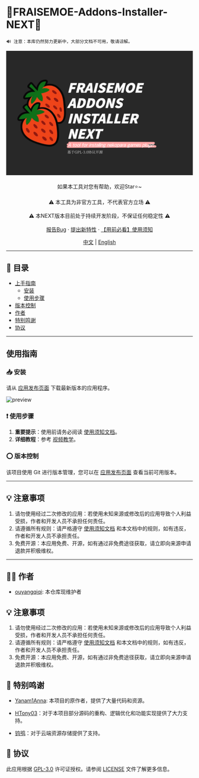 # 🍓FRAISEMOE-Addons-Installer-NEXT🍓

```
🔊 注意：本库仍然努力更新中，大部分文档不可用，敬请谅解。
```

<!-- PROJECT SHIELDS -->

<p align="center">
  <a href="https://github.com/hyb-oyqq/FRAISEMOE-Addons-Installer-NEXT">
    <img src="./introduction_imgs/main.png" alt="Logo">
  </a>
  <br />
    <br />
  如果本工具对您有帮助，欢迎Star⭐~
  <br />
    <br />
  ⚠️ 本工具为非官方工具，不代表官方立场 ⚠️
  <br />
  <br />
  ⚠️ 本NEXT版本目前处于持续开发阶段，不保证任何稳定性 ⚠️
  <br />
    <br />
  <a href="https://github.com/hyb-oyqq/FRAISEMOE-Addons-Installer-NEXT/issues">报告Bug</a>
  ·
  <a href="https://github.com/hyb-oyqq/FRAISEMOE-Addons-Installer-NEXT/issues">提出新特性</a>
  ·
  <a href="https://github.com/hyb-oyqq/FRAISEMOE-Addons-Installer-NEXT/blob/master/FAQ.md">【用前必看】使用须知</a>
    <br />
</p>

<!-- LANGUAGE -->
<p align="center">
    <a href="https://github.com/hyb-oyqq/FRAISEMOE-Addons-Installer-NEXT">中文</a> | 
    <a href="#">English</a>
</p>

---

## 📕 目录

- [上手指南](#上手指南)
  - [安装](#安装)
  - [使用步骤](#使用步骤)
- [版本控制](#版本控制)
- [作者](#作者)
- [特别鸣谢](#特别鸣谢)
- [协议](#协议)

---

## 使用指南

### 📥 安装

请从 [应用发布页面](https://github.com/hyb-oyqq/FRAISEMOE-Addons-Installer-NEXT/releases) 下载最新版本的应用程序。

![preview](https://raw.githubusercontent.com/Yanam1Anna/FRAISEMOE-Addons-Installer/master/introduction_imgs/preview.png)

### ❗ 使用步骤

1. **重要提示**：使用前请务必阅读 [使用须知文档](https://github.com/hyb-oyqq/FRAISEMOE-Addons-Installer-NEXT/blob/master/FAQ.md)。
2. **详细教程**：参考 [视频教学](https://www.bilibili.com/video/BV1hn9UYwE6p/)。

### ⭕ 版本控制

该项目使用 Git 进行版本管理，您可以在 [应用发布页面](https://github.com/hyb-oyqq/FRAISEMOE-Addons-Installer-NEXT/releases) 查看当前可用版本。

---

## 💡 注意事项

1. 请勿使用经过二次修改的应用：若使用未知来源或修改后的应用导致个人利益受损，作者和开发人员不承担任何责任。
2. 请遵循所有规则：请严格遵守 [使用须知文档](https://github.com/hyb-oyqq/FRAISEMOE-Addons-Installer-NEXT/blob/master/FAQ.md) 和本文档中的规则，如有违反，作者和开发人员不承担责任。
3. 免费开源：本应用免费、开源，如有通过非免费途径获取，请立即向来源申请退款并积极维权。

---

## 👨‍💻 作者

- [ouyangqiqi](https://github.com/hyb-oyqq): 本仓库现维护者

## 💡 注意事项

1. 请勿使用经过二次修改的应用：若使用未知来源或修改后的应用导致个人利益受损，作者和开发人员不承担任何责任。
2. 请遵循所有规则：请严格遵守 [使用须知文档](https://github.com/hyb-oyqq/FRAISEMOE-Addons-Installer-NEXT/blob/master/FAQ.md) 和本文档中的规则，如有违反，作者和开发人员不承担责任。
3. 免费开源：本应用免费、开源，如有通过非免费途径获取，请立即向来源申请退款并积极维权。


## 🎉 特别鸣谢
- [Yanam1Anna](https://github.com/Yanam1Anna): 本项目的原作者，提供了大量代码和资源。
- [HTony03](https://github.com/HTony03)：对于本项目部分源码的重构、逻辑优化和功能实现提供了大力支持。

- [钨鸮](https://github.com/ABSIDIA)：对于云端资源存储提供了支持。

## 📖 协议

此应用根据 [GPL-3.0](https://github.com/hyb-oyqq/FRAISEMOE-Addons-Installer-NEXT/blob/master/LICENSE) 许可证授权。请参阅 [LICENSE](https://github.com/hyb-oyqq/FRAISEMOE-Addons-Installer-NEXT/blob/master/LICENSE) 文件了解更多信息。
